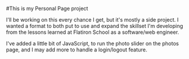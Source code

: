 #This is my Personal Page project

I'll be working on this every chance I get, but it's mostly a side project.
I wanted a format to both put to use and expand the skillset I'm developing
from the lessons learned at Flatiron School as a software/web engineer.

I've added a little bit of JavaScript, to run the photo slider on the photos page, and I may add
 more to handle a login/logout feature.
